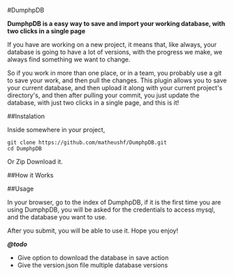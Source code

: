 #DumphpDB

**DumphpDB is a easy way to save and import your working database, with two clicks in a single page**

If you have are working on a new project, it means that, like always, your database is going to have a lot of versions, with the progress we make, we always find something we want to change. 

So if you work in more than one place, or in a team, you probably use a git to save your work, and then pull the changes. 
This plugin allows you to save your current database, and then upload it along with your current project's directory's, and then after pulling your commit, you just update the database, with just two clicks in a single page, and this is it!

##Instalation

Inside somewhere in your project,
```
git clone https://github.com/matheushf/DumphpDB.git
cd DumphpDB
```
Or Zip Download it.

##How it Works


##Usage

In your browser, go to the index of DumphpDB, if it is the first time you are using DumphpDB, you will be asked for the credentials to access mysql, and the database you want to use.

After you submit, you will be able to use it. Hope you enjoy! 

***@todo***
- Give option to download the database in save action
- Give the version.json file multiple database versions
